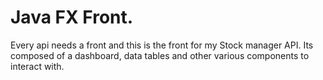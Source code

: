 <h1> Java FX Front.</h1>
<p>
Every api needs a front and this is the front for my Stock manager API.
Its composed of a dashboard, data tables and other various components to interact with.
</p>  